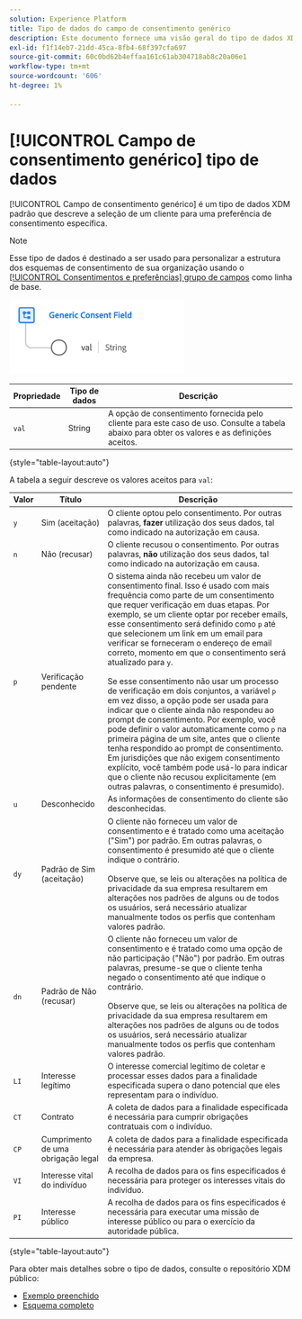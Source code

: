 ```yaml
---
solution: Experience Platform
title: Tipo de dados do campo de consentimento genérico
description: Este documento fornece uma visão geral do tipo de dados XDM do Campo de consentimento genérico.
exl-id: f1f14eb7-21dd-45ca-8fb4-68f397cfa697
source-git-commit: 60c0bd62b4effaa161c61ab304718ab8c20a06e1
workflow-type: tm+mt
source-wordcount: '606'
ht-degree: 1%

---
```


# [!UICONTROL Campo de consentimento genérico] tipo de dados

[!UICONTROL Campo de consentimento genérico] é um tipo de dados XDM padrão que descreve a seleção de um cliente para uma preferência de consentimento específica.

>[!NOTE]
>
>Esse tipo de dados é destinado a ser usado para personalizar a estrutura dos esquemas de consentimento de sua organização usando o [[!UICONTROL Consentimentos e preferências] grupo de campos](../field-groups/profile/consents.md) como linha de base.

![](../images/data-types/consent-field.png)

| Propriedade | Tipo de dados | Descrição |
| --- | --- | --- |
| `val` | String | A opção de consentimento fornecida pelo cliente para este caso de uso. Consulte a tabela abaixo para obter os valores e as definições aceitos. |

{style="table-layout:auto"}

A tabela a seguir descreve os valores aceitos para `val`:

| Valor | Título | Descrição |
| --- | --- | --- |
| `y` | Sim (aceitação) | O cliente optou pelo consentimento. Por outras palavras, **fazer** utilização dos seus dados, tal como indicado na autorização em causa. |
| `n` | Não (recusar) | O cliente recusou o consentimento. Por outras palavras, **não** utilização dos seus dados, tal como indicado na autorização em causa. |
| `p` | Verificação pendente | O sistema ainda não recebeu um valor de consentimento final. Isso é usado com mais frequência como parte de um consentimento que requer verificação em duas etapas. Por exemplo, se um cliente optar por receber emails, esse consentimento será definido como `p` até que selecionem um link em um email para verificar se forneceram o endereço de email correto, momento em que o consentimento será atualizado para `y`.<br><br>Se esse consentimento não usar um processo de verificação em dois conjuntos, a variável `p` em vez disso, a opção pode ser usada para indicar que o cliente ainda não respondeu ao prompt de consentimento. Por exemplo, você pode definir o valor automaticamente como `p` na primeira página de um site, antes que o cliente tenha respondido ao prompt de consentimento. Em jurisdições que não exigem consentimento explícito, você também pode usá-lo para indicar que o cliente não recusou explicitamente (em outras palavras, o consentimento é presumido). |
| `u` | Desconhecido | As informações de consentimento do cliente são desconhecidas. |
| `dy` | Padrão de Sim (aceitação) | O cliente não forneceu um valor de consentimento e é tratado como uma aceitação (&quot;Sim&quot;) por padrão. Em outras palavras, o consentimento é presumido até que o cliente indique o contrário.<br><br>Observe que, se leis ou alterações na política de privacidade da sua empresa resultarem em alterações nos padrões de alguns ou de todos os usuários, será necessário atualizar manualmente todos os perfis que contenham valores padrão. |
| `dn` | Padrão de Não (recusar) | O cliente não forneceu um valor de consentimento e é tratado como uma opção de não participação (&quot;Não&quot;) por padrão. Em outras palavras, presume-se que o cliente tenha negado o consentimento até que indique o contrário.<br><br>Observe que, se leis ou alterações na política de privacidade da sua empresa resultarem em alterações nos padrões de alguns ou de todos os usuários, será necessário atualizar manualmente todos os perfis que contenham valores padrão. |
| `LI` | Interesse legítimo | O interesse comercial legítimo de coletar e processar esses dados para a finalidade especificada supera o dano potencial que eles representam para o indivíduo. |
| `CT` | Contrato | A coleta de dados para a finalidade especificada é necessária para cumprir obrigações contratuais com o indivíduo. |
| `CP` | Cumprimento de uma obrigação legal | A coleta de dados para a finalidade especificada é necessária para atender às obrigações legais da empresa. |
| `VI` | Interesse vital do indivíduo | A recolha de dados para os fins especificados é necessária para proteger os interesses vitais do indivíduo. |
| `PI` | Interesse público | A recolha de dados para os fins especificados é necessária para executar uma missão de interesse público ou para o exercício da autoridade pública. |

{style="table-layout:auto"}

Para obter mais detalhes sobre o tipo de dados, consulte o repositório XDM público:

* [Exemplo preenchido](https://github.com/adobe/xdm/blob/master/components/datatypes/consent/consent-field.example.1.json)
* [Esquema completo](https://github.com/adobe/xdm/blob/master/components/datatypes/consent/consent-field.schema.json)

